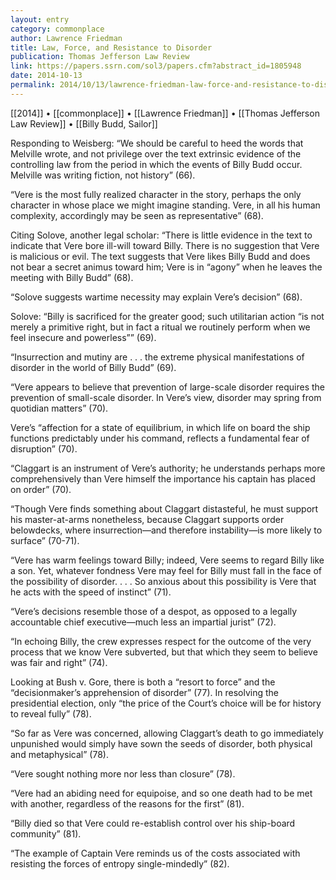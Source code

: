 ```yaml
---
layout: entry
category: commonplace
author: Lawrence Friedman
title: Law, Force, and Resistance to Disorder
publication: Thomas Jefferson Law Review
link: https://papers.ssrn.com/sol3/papers.cfm?abstract_id=1805948
date: 2014-10-13
permalink: 2014/10/13/lawrence-friedman-law-force-and-resistance-to-disorder
---
```


[[2014]] • [[commonplace]] • [[Lawrence Friedman]] • [[Thomas Jefferson Law Review]] • [[Billy Budd, Sailor]]

Responding to Weisberg: “We should be careful to heed the words that Melville wrote, and not privilege over the text extrinsic evidence of the controlling law from the period in which the events of Billy Budd occur. Melville was writing fiction, not history” (66). 

“Vere is the most fully realized character in the story, perhaps the only character in whose place we might imagine standing. Vere, in all his human complexity, accordingly may be seen as representative” (68).

Citing Solove, another legal scholar: “There is little evidence in the text to indicate that Vere bore ill-will toward Billy. There is no suggestion that Vere is malicious or evil. The text suggests that Vere likes Billy Budd and does not bear a secret animus toward him; Vere is in “agony” when he leaves the meeting with Billy Budd” (68).

“Solove suggests wartime necessity may explain Vere’s decision” (68).

Solove: “Billy is sacrificed for the greater good; such utilitarian action “is not merely a primitive right, but in fact a ritual we routinely perform when we feel insecure and powerless”” (69).

“Insurrection and mutiny are . . . the extreme physical manifestations of disorder in the world of Billy Budd” (69).

“Vere appears to believe that prevention of large-scale disorder requires the prevention of small-scale disorder. In Vere’s view, disorder may spring from quotidian matters” (70).

Vere’s “affection for a state of equilibrium, in which life on board the ship functions predictably under his command, reflects a fundamental fear of disruption” (70).

“Claggart is an instrument of Vere’s authority; he understands perhaps more comprehensively than Vere himself the importance his captain has placed on order” (70).

“Though Vere finds something about Claggart distasteful, he must support his master-at-arms nonetheless, because Claggart supports order belowdecks, where insurrection—and therefore instability—is more likely to surface” (70-71).

“Vere has warm feelings toward Billy; indeed, Vere seems to regard Billy like a son. Yet, whatever fondness Vere may feel for Billy must fall in the face of the possibility of disorder. . . . So anxious about this possibility is Vere that he acts with the speed of instinct” (71).

“Vere’s decisions resemble those of a despot, as opposed to a legally accountable chief executive—much less an impartial jurist” (72).

“In echoing Billy, the crew expresses respect for the outcome of the very process that we know Vere subverted, but that which they seem to believe was fair and right” (74).

Looking at Bush v. Gore, there is both a “resort to force” and the “decisionmaker’s apprehension of disorder” (77). In resolving the presidential election, only “the price of the Court’s choice will be for history to reveal fully” (78).

“So far as Vere was concerned, allowing Claggart’s death to go immediately unpunished would simply have sown the seeds of disorder, both physical and metaphysical” (78).

“Vere sought nothing more nor less than closure” (78).

“Vere had an abiding need for equipoise, and so one death had to be met with another, regardless of the reasons for the first” (81).

“Billy died so that Vere could re-establish control over his ship-board community” (81).

“The example of Captain Vere reminds us of the costs associated with resisting the forces of entropy single-mindedly” (82).
